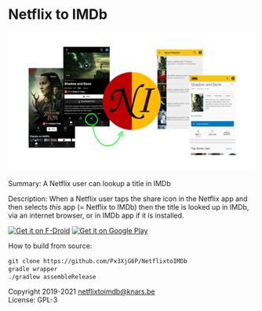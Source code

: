 # Netflix to IMDb

![NetflixtoIMDb](https://raw.githubusercontent.com/Px3XjG6P/NetflixtoIMDb/master/app/src/main/res/drawable-land/usage.png)

Summary: A Netflix user can lookup a title in IMDb

Description: When a Netflix user taps the share icon in the Netflix app and then selects *this* app (= Netflix to IMDb) then the title is looked up in IMDb, via an internet browser, or in IMDb app if it is installed.

[<img src="https://fdroid.gitlab.io/artwork/badge/get-it-on.png"
     alt="Get it on F-Droid"
     height="80">](https://f-droid.org/packages/be.knars.netflixtoimdb/)
[<img src="https://play.google.com/intl/en_us/badges/static/images/badges/en_badge_web_generic.png"
     alt="Get it on Google Play"
     height="80">](https://play.google.com/store/apps/details?id=be.knars.netflixtoimdb)

How to build from source:

    git clone https://github.com/Px3XjG6P/NetflixtoIMDb
    gradle wrapper
    ./gradlew assembleRelease

Copyright 2019-2021 netflixtoimdb@knars.be  
License: GPL-3  
